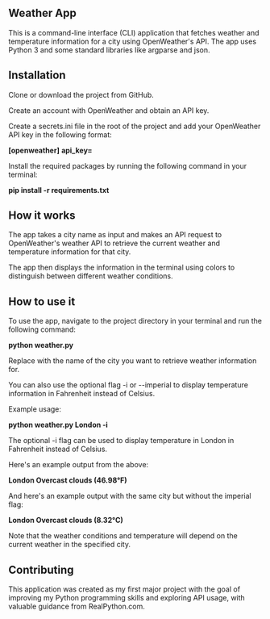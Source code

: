 ## Weather App

This is a command-line interface (CLI) application that fetches weather and temperature information for a city using OpenWeather's API. The app uses Python 3 and some standard libraries like argparse and json.

## Installation
Clone or download the project from GitHub.

Create an account with OpenWeather and obtain an API key.

Create a secrets.ini file in the root of the project and add your OpenWeather API key in the following format:

**[openweather]**
**api_key=<YOUR-OPENWEATHER-API-KEY>** 

Install the required packages by running the following command in your terminal:

**pip install -r requirements.txt**

## How it works

The app takes a city name as input and makes an API request to OpenWeather's weather API to retrieve the current weather and temperature information for that city. 

The app then displays the information in the terminal using colors to distinguish between different weather conditions.

## How to use it

To use the app, navigate to the project directory in your terminal and run the following command:

**python weather.py <city name>**

Replace <city name> with the name of the city you want to retrieve weather information for. 

You can also use the optional flag -i or --imperial to display temperature information in Fahrenheit instead of Celsius.

Example usage:

**python weather.py London -i**

The optional -i flag can be used to display temperature in London in Fahrenheit instead of Celsius.

Here's an example output from the above:

**London     	Overcast clouds 	(46.98°F)**

And here's an example output with the same city but without the imperial flag:


**London     	Overcast clouds 	(8.32°C)**

Note that the weather conditions and temperature will depend on the current weather in the specified city.

## Contributing

This application was created as my first major project with the goal of improving my Python programming skills and exploring API usage, with valuable guidance from RealPython.com.




